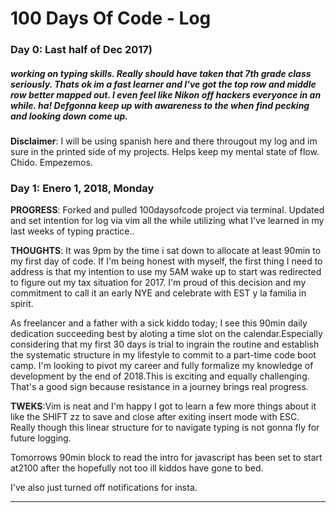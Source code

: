 # 100 Days Of Code - Log

### Day 0: Last half of Dec 2017)
##### working on typing skills. Really should have taken that 7th grade class seriously. Thats ok im a fast learner and I've got the top row and middle row better mapped out. I even feel like Nikon off hackers everyonce in an while. ha! Defgonna keep up with awareness to the when find pecking and looking down come up.

**Disclaimer**: I will be using spanish here and there througout  my log and im sure in the printed side of my projects. Helps keep my mental state of flow. Chido. Empezemos.
 
### Day 1: Enero 1, 2018, Monday

**PROGRESS**: Forked and pulled 100daysofcode project via terminal.
Updated and set intention for log via vim all the while utilizing what I've learned in my last weeks of typing practice..

**THOUGHTS**: It was 9pm by the time i sat down to allocate at least 90min to my first day of code. If I'm being honest with myself, the first thing I need to address is that my intention to use my 5AM wake up to start was redirected to figure out my tax situation for 2017. I'm proud of this decision and my commitment to call it an early NYE and celebrate with EST y la familia in spirit. 

As freelancer and a father with a sick kiddo today; I see this 90min daily dedication succeeding best by aloting a time slot on the calendar.Especially considering that my first 30 days is trial to ingrain the routine and establish the systematic structure in my lifestyle to commit to a part-time code boot camp. I'm looking to pivot my career and fully formalize my knowledge of development by the end of 2018.This is exciting and equally challenging. That's a good sign because resistance in a journey brings real progress.

**TWEKS**:Vim is neat and I'm happy I got to learn a few more things about it like the SHIFT zz to save and close after exiting insert mode with ESC. Really though this linear structure for to navigate typing is not gonna fly for future logging.

Tomorrows 90min block to read the intro for javascript  has been set to start at2100 after the hopefully not too ill kiddos have gone to bed. 

I've also just turned off notifications for insta.

- - - - - - - - - - - - - - - - - - - - - - - - - - - - - - - - - - - - - - - - - - - - - - - - - - - - - - - - - - - - -

